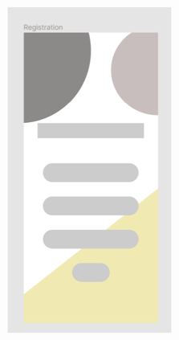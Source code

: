 ![alt text](https://github.com/oleksandrblazhko/ai202-markovskij/blob/ai202-markovskij-with_laboratory_work_3/1-SoftwareRequirements/1.4-FuncNonFuncRequirements/1.4.4-NFRUserInterfaceOUTPUT/NFR1.1.png)
